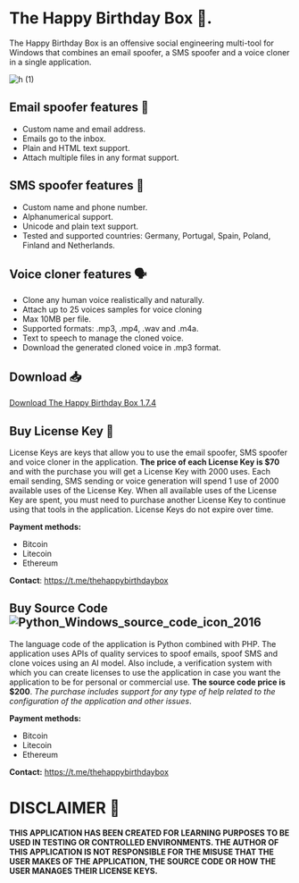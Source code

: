 # The Happy Birthday Box 🎁.

The Happy Birthday Box is an offensive social engineering multi-tool for Windows that combines an email spoofer, a SMS spoofer and a voice cloner in a single application.

![h (1)](https://github.com/user-attachments/assets/5a685775-2763-4187-887c-c35f154f7c6f)

## Email spoofer features 📧

- Custom name and email address.
- Emails go to the inbox.
- Plain and HTML text support.
- Attach multiple files in any format support.

## SMS spoofer features 💬

- Custom name and phone number.
- Alphanumerical support.
- Unicode and plain text support.
- Tested and supported countries: Germany, Portugal, Spain, Poland, Finland and Netherlands.

## Voice cloner features 🗣️

- Clone any human voice realistically and naturally.
- Attach up to 25 voices samples for voice cloning
- Max 10MB per file.
- Supported formats: .mp3, .mp4, .wav and .m4a.
- Text to speech to manage the cloned voice.
- Download the generated cloned voice in .mp3 format.

## Download 📥

[Download The Happy Birthday Box 1.7.4](https://github.com/666and777aremygods/The-Happy-Birthday-Box/releases/download/1.7.4/The_Happy_Birthday_Box.rar)

## Buy License Key 🔑

License Keys are keys that allow you to use the email spoofer, SMS spoofer and voice cloner in the application. **The price of each License Key is $70** and with the purchase you will get a License Key with 2000 uses. Each email sending, SMS sending or voice generation will spend 1 use of 2000 available uses of the License Key. When all available uses of the License Key are spent, you must need to purchase another License Key to continue using that tools in the application. License Keys do not expire over time.

**Payment methods:**

- Bitcoin
- Litecoin
- Ethereum

**Contact**: https://t.me/thehappybirthdaybox

## Buy Source Code ![Python_Windows_source_code_icon_2016](https://github.com/user-attachments/assets/47a1a4ca-348d-44ad-915c-07e634621506)

The language code of the application is Python combined with PHP. The application uses APIs of quality services to spoof emails, spoof SMS and clone voices using an AI model. Also include, a verification system with which you can create licenses to use the application in case you want the application to be for personal or commercial use. **The source code price is $200**. *The purchase includes support for any type of help related to the configuration of the application and other issues*.

**Payment methods:**

- Bitcoin
- Litecoin
- Ethereum

**Contact:** https://t.me/thehappybirthdaybox

# DISCLAIMER 📜

**THIS APPLICATION HAS BEEN CREATED FOR LEARNING PURPOSES TO BE USED IN TESTING OR CONTROLLED ENVIRONMENTS. THE AUTHOR OF THIS APPLICATION IS NOT RESPONSIBLE FOR THE MISUSE THAT THE USER MAKES OF THE APPLICATION, THE SOURCE CODE OR HOW THE USER MANAGES THEIR LICENSE KEYS.**
